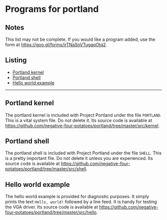 # Programs for portland
## Notes
This list may not be complete.  If you would like a program added, use the form at <https://goo.gl/forms/irTNaSnVTugaqOtq2>.

## Listing
* [Portland kernel](#portland_kernel)
* [Portland shell](#portland_shell)
* [Hello world example](#hello_world_example)

---
## Portland kernel

The portland kernel is included with Project Portland under the file `PORTLAND`.  This is a vital system file.  Do not delete it.  Its source code is available at <https://github.com/negative-four-potatoes/portland/tree/master/src/kernel>.

## Portland shell

The portland shell is included with Project Portland under the file `SHELL`.  This is a pretty important file.  Do not delete it unless you are experienced.  Its source code is available at <https://github.com/negative-four-potatoes/portland/tree/master/src/shell>.

## Hello world example

The hello world example is provided for diagnostic purposes.  It simply prints the text `Hello, world!` followed by a line feed.  It is handy for testing the VGA driver.  Its source code is available at <https://github.com/negative-four-potatoes/portland/tree/master/src/hello>.
